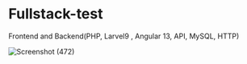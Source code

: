 # Fullstack-test
Frontend and Backend(PHP, Larvel9 , Angular 13, API, MySQL, HTTP)

![Screenshot (472)](https://user-images.githubusercontent.com/68926038/218345523-008a7b98-d92a-4185-919a-5cb666813918.png)
